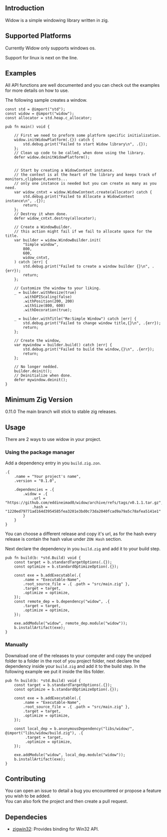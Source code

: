 ## Introduction

Widow is a simple windowing library written in zig.

## Supported Platforms

Currently Widow only supports windows os.

Support for linux is next on the line.

## Examples

All API functions are well documented and you can check out the examples for more details on how to use.

The following sample creates a window.

```zig
const std = @import("std");
const widow = @import("widow");
const allocator = std.heap.c_allocator;

pub fn main() void {

    // First we need to preform some platform specific initialization.
    widow.initWidowPlatform(.{}) catch {
        std.debug.print("Failed to start Widow library\n", .{});
    };
    // Clean up code to be called, when done using the library.
    defer widow.deinitWidowPlatform();


    // Start by creating a WidowContext instance.
    // the context is at the heart of the library and keeps track of monitors,clipboard,events...
    // only one instance is needed but you can create as many as you need.
    var widow_cntxt = widow.WidowContext.create(allocator) catch {
        std.debug.print("Failed to Allocate a WidowContext instance\n", .{});
        return;
    };
    // Destroy it when done.
    defer widow_cntxt.destroy(allocator);

    // Create a WindowBuilder.
    // this action might fail if we fail to allocate space for the title.
    var builder = widow.WindowBuilder.init(
        "Simple window",
        800,
        600,
        widow_cntxt,
    ) catch |err| {
        std.debug.print("Failed to create a window builder {}\n", .{err});
        return;
    };

    // Customize the window to your liking.
    _ = builder.withResize(true)
        .withDPIScaling(false)
        .withPosition(200, 200)
        .withSize(800, 600)
        .withDecoration(true);

    _ = builder.withTitle("Re:Simple Window") catch |err| {
        std.debug.print("Failed to change window title,{}\n", .{err});
        return;
    };

    // Create the window,
    var mywindow = builder.build() catch |err| {
        std.debug.print("Failed to build the window,{}\n", .{err});
        return;
    };

    // No longer nedded.
    builder.deinit();
    // Deinitialize when done.
    defer mywindow.deinit();
}
```

## Minimum Zig Version

0.11.0
The main branch will stick to stable zig releases.

## Usage
There are 2 ways to use widow in your project.
### Using the package manager
Add a dependency entry in you `build.zig.zon`.
```
.{
    .name = "Your project's name",
    .version = "0.1.0",

    .dependencies = .{
        .widow = .{
            .url = "https://github.com/eddineimad0/widow/archive/refs/tags/v0.1.1.tar.gz",
            .hash = "1220ed79771ad164d3954585fea3201e3bd0c73da2040fcad9a79a5c78afea5141e1"
        }
    }
}
```
You can choose a different release and copy it's url, as for the hash every release is contain
the hash value under `ZON Hash` section.

Next declare the dependency in you `build.zig` and add it to your build step.
```
pub fn build(b: *std.Build) void {
    const target = b.standardTargetOptions(.{});
    const optimize = b.standardOptimizeOption(.{});

    const exe = b.addExecutable(.{
        .name = "Executable-Name",
        .root_source_file = .{ .path = "src/main.zig" },
        .target = target,
        .optimize = optimize,
    });
    const remote_dep = b.dependency("widow", .{
        .target = target,
        .optimize = optimize,
    });

    exe.addModule("widow", remote_dep.module("widow"));
    b.installArtifact(exe);
}
```
### Manually 
Downaload one of the releases to your computer and copy the unziped folder
to a folder in the root of you project folder, next declare the dependency
inside your `build.zig` and add it to the build step.
In the following example we put it inside the libs folder.
```zig
pub fn build(b: *std.Build) void {
    const target = b.standardTargetOptions(.{});
    const optimize = b.standardOptimizeOption(.{});

    const exe = b.addExecutable(.{
        .name = "Executable-Name",
        .root_source_file = .{ .path = "src/main.zig" },
        .target = target,
        .optimize = optimize,
    });

    const local_dep = b.anonymousDependency("libs/widow/", @import("libs/widow/build.zig"), .{
         .target = target,
         .optimize = optimize,
    });

    exe.addModule("widow", local_dep.module("widow"));
    b.installArtifact(exe);
}
```


## Contributing

You can open an issue to detail a bug you encountered or propose a feature you wish to be added.  
You can also fork the project and then create a pull request.

## Dependecies

- [zigwin32](https://github.com/marlersoft/zigwin32): Provides binding for Win32 API.
